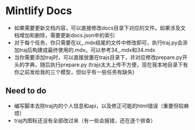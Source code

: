 # Mintlify Docs

- 如果需要更新文档内容，可以直接修改docs目录下对应的文件。如果涉及文档增加和删除，需要更新docs.json中的索引
- 对于每个任务，你只需要在以_.mdx结尾的文件中修改即可，执行traj.py会添加traj后构建成最终使用的.mdx。可以参考34_.mdx和34.mdx
- 当你需要添加traj时，可以直接放置在trajs目录下，并对应修改prepare.py开头的字典，随后执行prepare.py (trajs太大上传不方便，现在我本地目录下有你之前发给我的三个模型，但似乎有一些任务有缺失)

## Need to do

- 编写脚本去除traj内的个人信息和api，以及修正可能的html错误（重要但较麻烦）
- traj内图标还没有全部改过来（有一些会报错，还在逐个排查）
